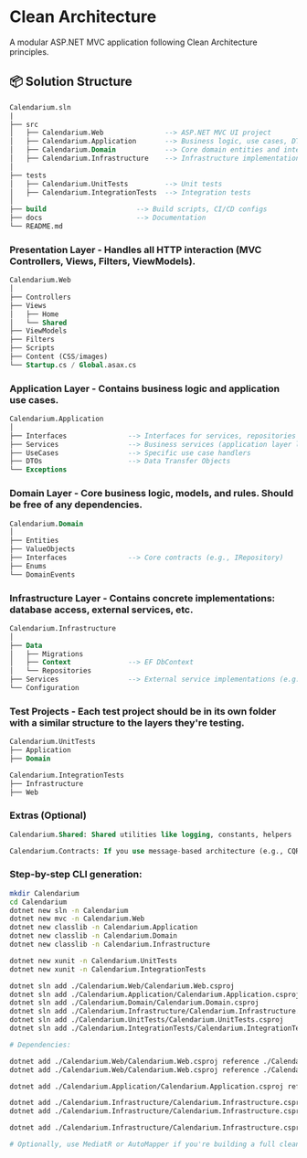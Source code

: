 # Clean Architecture

A modular ASP.NET MVC application following Clean Architecture principles.

## 📦 Solution Structure

```sql
Calendarium.sln
|
├── src
│   ├── Calendarium.Web               --> ASP.NET MVC UI project
│   ├── Calendarium.Application       --> Business logic, use cases, DTOs
│   ├── Calendarium.Domain            --> Core domain entities and interfaces
│   ├── Calendarium.Infrastructure    --> Infrastructure implementations (EF, external APIs)
│
├── tests
│   ├── Calendarium.UnitTests         --> Unit tests
│   ├── Calendarium.IntegrationTests  --> Integration tests
│
├── build                      --> Build scripts, CI/CD configs
├── docs                       --> Documentation
└── README.md
```

### Presentation Layer - Handles all HTTP interaction (MVC Controllers, Views, Filters, ViewModels).

```sql
Calendarium.Web
│
├── Controllers
├── Views
│   ├── Home
│   └── Shared
├── ViewModels
├── Filters
├── Scripts
├── Content (CSS/images)
└── Startup.cs / Global.asax.cs

```

### Application Layer - Contains business logic and application use cases.

```sql
Calendarium.Application
│
├── Interfaces               --> Interfaces for services, repositories
├── Services                 --> Business services (application layer logic)
├── UseCases                 --> Specific use case handlers
├── DTOs                     --> Data Transfer Objects
└── Exceptions
```

### Domain Layer - Core business logic, models, and rules. Should be free of any dependencies.

```sql
Calendarium.Domain
│
├── Entities
├── ValueObjects
├── Interfaces               --> Core contracts (e.g., IRepository)
├── Enums
└── DomainEvents
```

### Infrastructure Layer - Contains concrete implementations: database access, external services, etc.

```sql
Calendarium.Infrastructure
│
├── Data
│   ├── Migrations
│   ├── Context              --> EF DbContext
│   └── Repositories
├── Services                 --> External service implementations (e.g., email, file storage)
└── Configuration
```

### Test Projects - Each test project should be in its own folder with a similar structure to the layers they're testing.

```sql
Calendarium.UnitTests
├── Application
├── Domain

Calendarium.IntegrationTests
├── Infrastructure
├── Web
```

### Extras (Optional)

```sql
Calendarium.Shared: Shared utilities like logging, constants, helpers

Calendarium.Contracts: If you use message-based architecture (e.g., CQRS, MediatR)
```

### Step-by-step CLI generation:

```sh
mkdir Calendarium
cd Calendarium
dotnet new sln -n Calendarium
dotnet new mvc -n Calendarium.Web
dotnet new classlib -n Calendarium.Application
dotnet new classlib -n Calendarium.Domain
dotnet new classlib -n Calendarium.Infrastructure

dotnet new xunit -n Calendarium.UnitTests
dotnet new xunit -n Calendarium.IntegrationTests

dotnet sln add ./Calendarium.Web/Calendarium.Web.csproj
dotnet sln add ./Calendarium.Application/Calendarium.Application.csproj
dotnet sln add ./Calendarium.Domain/Calendarium.Domain.csproj
dotnet sln add ./Calendarium.Infrastructure/Calendarium.Infrastructure.csproj
dotnet sln add ./Calendarium.UnitTests/Calendarium.UnitTests.csproj
dotnet sln add ./Calendarium.IntegrationTests/Calendarium.IntegrationTests.csproj

# Dependencies:

dotnet add ./Calendarium.Web/Calendarium.Web.csproj reference ./Calendarium.Application/Calendarium.Application.csproj
dotnet add ./Calendarium.Web/Calendarium.Web.csproj reference ./Calendarium.Infrastructure/Calendarium.Infrastructure.csproj

dotnet add ./Calendarium.Application/Calendarium.Application.csproj reference ./Calendarium.Domain/Calendarium.Domain.csproj

dotnet add ./Calendarium.Infrastructure/Calendarium.Infrastructure.csproj reference ./Calendarium.Application/Calendarium.Application.csproj
dotnet add ./Calendarium.Infrastructure/Calendarium.Infrastructure.csproj reference ./Calendarium.Domain/Calendarium.Domain.csproj

dotnet add ./Calendarium.Infrastructure/Calendarium.Infrastructure.csproj package Microsoft.EntityFrameworkCore

# Optionally, use MediatR or AutoMapper if you're building a full clean architecture setup.
```
